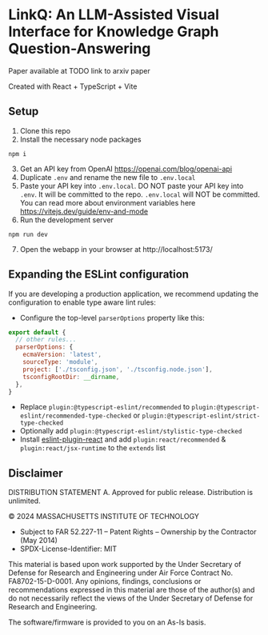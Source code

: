 # LinkQ: An LLM-Assisted Visual Interface for Knowledge Graph Question-Answering

Paper available at TODO link to arxiv paper

Created with React + TypeScript + Vite

## Setup

1. Clone this repo
2. Install the necessary node packages
```
npm i
```
3. Get an API key from OpenAI https://openai.com/blog/openai-api
4. Duplicate `.env` and rename the new file to `.env.local`
5. Paste your API key into `.env.local`. DO NOT paste your API key into `.env`. It will be committed to the repo. `.env.local` will NOT be committed. You can read more about environment variables here https://vitejs.dev/guide/env-and-mode
6. Run the development server
```
npm run dev
```
7. Open the webapp in your browser at http://localhost:5173/


## Expanding the ESLint configuration

If you are developing a production application, we recommend updating the configuration to enable type aware lint rules:

- Configure the top-level `parserOptions` property like this:

```js
export default {
  // other rules...
  parserOptions: {
    ecmaVersion: 'latest',
    sourceType: 'module',
    project: ['./tsconfig.json', './tsconfig.node.json'],
    tsconfigRootDir: __dirname,
  },
}
```

- Replace `plugin:@typescript-eslint/recommended` to `plugin:@typescript-eslint/recommended-type-checked` or `plugin:@typescript-eslint/strict-type-checked`
- Optionally add `plugin:@typescript-eslint/stylistic-type-checked`
- Install [eslint-plugin-react](https://github.com/jsx-eslint/eslint-plugin-react) and add `plugin:react/recommended` & `plugin:react/jsx-runtime` to the `extends` list


## Disclaimer

DISTRIBUTION STATEMENT A. Approved for public release. Distribution is unlimited.

© 2024 MASSACHUSETTS INSTITUTE OF TECHNOLOGY

- Subject to FAR 52.227-11 – Patent Rights – Ownership by the Contractor (May 2014)
- SPDX-License-Identifier: MIT

This material is based upon work supported by the Under Secretary of Defense for Research and Engineering under Air Force Contract No. FA8702-15-D-0001. Any opinions, findings, conclusions or recommendations expressed in this material are those of the author(s) and do not necessarily reflect the views of the Under Secretary of Defense for Research and Engineering.

The software/firmware is provided to you on an As-Is basis.
